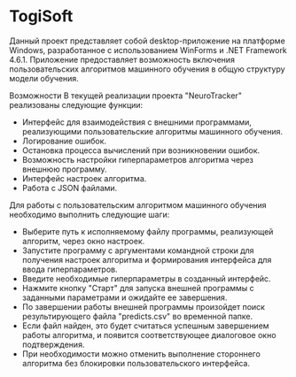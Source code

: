# TogiSoft
Данный проект представляет собой desktop-приложение на платформе Windows, разработанное с использованием WinForms и .NET Framework 4.6.1. 
Приложение предоставляет возможность включения пользовательских алгоритмов машинного обучения в общую структуру модели обучения.

Возможности
В текущей реализации проекта "NeuroTracker" реализованы следующие функции:
- Интерфейс для взаимодействия с внешними программами, реализующими пользовательские алгоритмы машинного обучения.
- Логирование ошибок.
- Остановка процесса вычислений при возникновении ошибок.
- Возможность настройки гиперпараметров алгоритма через внешнюю программу.
- Интерфейс настроек алгоритма.
- Работа с JSON файлами.

Для работы с пользовательским алгоритмом машинного обучения необходимо выполнить следующие шаги:
- Выберите путь к исполняемому файлу программы, реализующей алгоритм, через окно настроек.
- Запустите программу с аргументами командной строки для получения настроек алгоритма и формирования интерфейса для ввода гиперпараметров.
- Введите необходимые гиперпараметры в созданный интерфейс.
- Нажмите кнопку "Старт" для запуска внешней программы с заданными параметрами и ожидайте ее завершения.
- По завершении работы внешней программы произойдет поиск результирующего файла "predicts.csv" во временной папке.
- Если файл найден, это будет считаться успешным завершением работы алгоритма, и появится соответствующее диалоговое окно подтверждения.
- При необходимости можно отменить выполнение стороннего алгоритма без блокировки пользовательского интерфейса.
